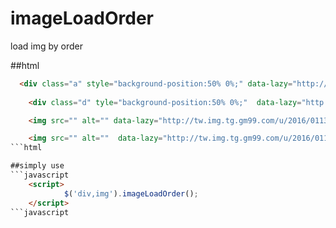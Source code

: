 # imageLoadOrder

load img by order

##html
```html
  <div class="a" style="background-position:50% 0%;" data-lazy="http://tw.img.tg.gm99.com/u/2016/0121/21102327rix5B.jpg"></div>
	
	<div class="d" tyle="background-position:50% 0%;"  data-lazy="http://tw.img.tg.gm99.com/u/2016/0121/211053264uVDq.jpg"></div>

	<img src="" alt="" data-lazy="http://tw.img.tg.gm99.com/u/2016/0113/13152755UhpMT.jpg">

	<img src="" alt=""  data-lazy="http://tw.img.tg.gm99.com/u/2016/0113/13162229YLYuh.jpg">
```html

##simply use
```javascript
  	<script>
			$('div,img').imageLoadOrder();
	</script>
```javascript
